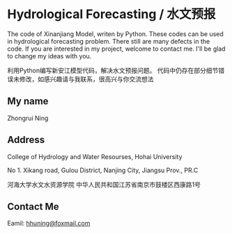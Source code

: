 # Hydrological Forecasting / 水文预报
The code of Xinanjiang Model, writen by Python. These codes can be used in hydrological forecasting problem. There still are many defects in the code. If you are interested in my project, welcome to contact me. I'll be glad to change my ideas with you.

利用Python编写新安江模型代码，解决水文预报问题。 代码中仍存在部分细节错误未修改，如感兴趣请与我联系，很高兴与你交流想法


## My name
Zhongrui Ning

## Address
College of Hydrology and Water Resourses, Hohai University

No 1. Xikang road, Gulou District, Nanjing City, Jiangsu Prov., PR.C

河海大学水文水资源学院
中华人民共和国江苏省南京市鼓楼区西康路1号

## Contact Me
Eamil: hhuning@foxmail.com
